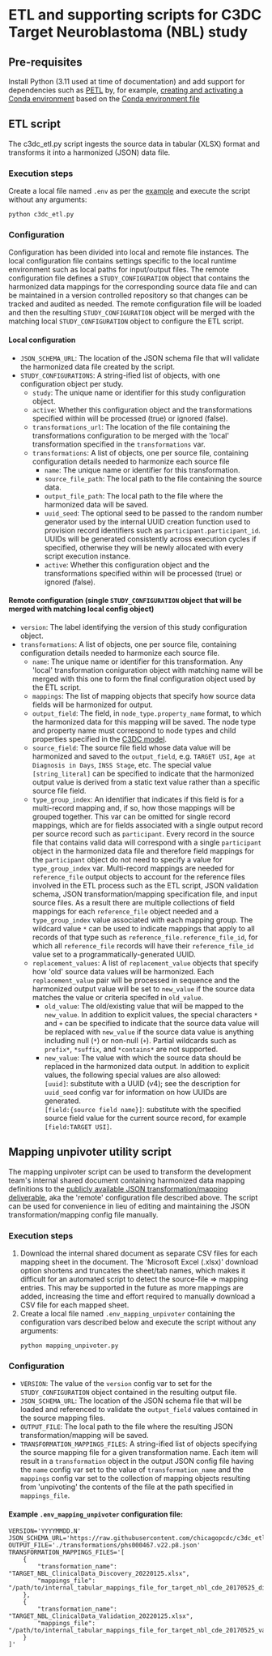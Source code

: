 # ETL and supporting scripts for C3DC Target Neuroblastoma (NBL) study

## Pre-requisites
Install Python (3.11 used at time of documentation) and add support for dependencies such as
[PETL](https://github.com/petl-developers/petl) by, for example,
[creating and activating a Conda environment](https://conda.io/projects/conda/en/latest/user-guide/tasks/manage-environments.html#creating-an-environment-from-an-environment-yml-file)
based on the [Conda environment file](https://github.com/chicagopcdc/c3dc_etl/blob/main/conda_environment.yml)

## ETL script
The c3dc_etl.py script ingests the source data in tabular (XLSX) format and transforms it into a harmonized (JSON)
data file.

### Execution steps
Create a local file named `.env` as per the [example](https://github.com/chicagopcdc/c3dc_etl/blob/main/etl/.env_example)
and execute the script without any arguments:
```
python c3dc_etl.py
```

### Configuration
Configuration has been divided into local and remote file instances. The local configuration file contains settings
specific to the local runtime environment such as local paths for input/output files. The remote configuration file
defines a `STUDY_CONFIGURATION` object that contains the harmonized data mappings for the corresponding source data
file and can be maintained in a version controlled repository so that changes can be tracked and audited as needed.
The remote configuration file will be loaded and then the resulting `STUDY_CONFIGURATION` object will be merged with
the matching local `STUDY_CONFIGURATION` object to configure the ETL script.
#### Local configuration
* `JSON_SCHEMA_URL`: The location of the JSON schema file that will validate the harmonized data file created by
    the script.
* `STUDY_CONFIGURATIONS`: A string-ified list of objects, with one configuration object per study.
  * `study`: The unique name or identifier for this study configuration object.
  * `active`: Whether this configuration object and the transformations specified within will be processed (true)
    or ignored (false).
  * `transformations_url`: The location of the file containing the transformations configuration to be merged with
    the 'local' transformation specified in the `transformations` var.
  * `transformations`: A list of objects, one per source file, containing configuration details needed to harmonize
    each source file
    * `name`: The unique name or identifier for this transformation.
    * `source_file_path`: The local path to the file containing the source data.
    * `output_file_path`: The local path to the file where the harmonized data will be saved.
    * `uuid_seed`: The optional seed to be passed to the random number generator used by the internal UUID creation
      function used to provision record identifiers such as `participant.participant_id`. UUIDs will be generated
      consistently across execution cycles if specified, otherwise they will be newly allocated with every script
      execution instance.
    * `active`: Whether this configuration object and the transformations specified within will be processed (true)
        or ignored (false).

#### Remote configuration (single `STUDY_CONFIGURATION` object that will be merged with matching local config object)
* `version`: The label identifying the version of this study configuration object.
* `transformations`: A list of objects, one per source file, containing configuration details needed to harmonize
    each source file.
    * `name`: The unique name or identifier for this transformation. Any 'local' transformation coniguration object
      with matching name will be merged with this one to form the final configuration object used by the ETL script.
    * `mappings`: The list of mapping objects that specify how source data fields will be harmonized for output.
    * `output_field`: The field, in `node_type.property_name` format, to which the harmonized data for this mapping
      will be saved. The node type and property name must correspond to node types and child properties specified in
      the [C3DC model](https://github.com/CBIIT/c3dc-model/blob/main/model-desc/c3dc-model.yml).
    * `source_field`: The source file field whose data value will be harmonized and saved to the `output_field`, e.g.
       `TARGET USI`, `Age at Diagnosis in Days`, `INSS Stage`, etc. The special value `[string_literal]` can be
       specified to indicate that the harmonized output value is derived from a static text value rather than a
       specific source file field.
    * `type_group_index`: An identifier that indicates if this field is for a multi-record mapping and, if so, how
      those mappings will be grouped together. This var can be omitted for single record mappings, which are for
      fields associated with a single output record per source record such as `participant`. Every record in the
      source file that contains valid data will correspond with a single `participant` object in the harmonized data
      file and therefore field mappings for the `participant` object do not need to specify a value for
      `type_group_index` var. Multi-record mappings are needed for `reference_file` output objects to account for the
      reference files involved in the ETL process such as the ETL script, JSON validation schema, JSON
      transformation/mapping specification file, and input source files. As a result there are multiple collections
      of field mappings for each `reference_file` object needed and a `type_group_index` value associated with each
      mapping group. The wildcard value `*` can be used to indicate mappings that apply to all records of that type
      such as `reference_file.reference_file_id`, for which all `reference_file` records will have their
      `reference_file_id` value set to a programmatically-generated UUID.
    * `replacement_values`: A list of `replacement_value` objects that specify how 'old' source data values will be
      harmonized. Each `replacement_value` pair will be processed in sequence and the harmonized output value will be
      set to `new_value` if the source data matches the value or criteria specifed in `old_value`.
        * `old_value`: The old/existing value that will be mapped to the `new_value`. In addition to explicit values,
          the special characters `*` and `+` can be specified to indicate that the source data value will be
          replaced with `new_value` if the source data value is anything including null (`*`) or non-null (`+`).
          Partial wildcards such as `prefix*`, `*suffix`, and `*contains*` are not supported.
        * `new_value`: The value with which the source data should be replaced in the harmonized data output. In
          addition to explicit values, the following special values are also allowed:  
          `[uuid]`: substitute with a UUID (v4); see the description for `uuid_seed` config var for information on how
            UUIDs are generated.  
          `[field:{source field name}]`: substitute with the specified source field value for the current source
            record, for example `[field:TARGET USI]`.


## Mapping unpivoter utility script
The mapping unpivoter script can be used to transform the development team's internal shared document containing
harmonized data mapping definitions to the
[publicly available JSON transformation/mapping deliverable](https://github.com/chicagopcdc/c3dc_etl/tree/main/etl/transformations),
aka the 'remote' configuration file described above. The script can be used for convenience in lieu of editing and
maintaining the JSON transformation/mapping config file manually.

### Execution steps
1. Download the internal shared document as separate CSV files for each mapping sheet in the document. The
   'Microsoft Excel (.xlsx)' download option shortens and truncates the sheet/tab names, which makes it difficult for
   an automated script to detect the source-file => mapping entries. This may be supported in the future as more
   mappings are added, increasing the time and effort required to manually download a CSV file for each mapped sheet.
1. Create a local file named `.env_mapping_unpivoter` containing the configuration vars described below and execute the
   script without any arguments:
   ```
   python mapping_unpivoter.py
   ```

### Configuration
* `VERSION`: The value of the `version` config var to set for the `STUDY_CONFIGURATION` object contained in the
  resulting output file.
* `JSON_SCHEMA_URL`: The location of the JSON schema file that will be loaded and referenced to validate the
  `output_field` values contained in the source mapping files.
* `OUTPUT_FILE`: The local path to the file where the resulting JSON transformation/mapping will be saved.
* `TRANSFORMATION_MAPPINGS_FILES`: A string-ified list of objects specifying the source mapping file for a given
  transformation name. Each item will result in a `transformation` object in the output JSON config file having the
  `name` config var set to the value of `transformation_name` and the `mappings` config var set to the collection of
  mapping objects resulting from 'unpivoting' the contents of the file at the path specified in `mappings_file`.

#### Example `.env_mapping_unpivoter` configuration file:
```
VERSION='YYYYMMDD.N'
JSON_SCHEMA_URL='https://raw.githubusercontent.com/chicagopcdc/c3dc_etl/main/schema/schema.json'
OUTPUT_FILE='./transformations/phs000467.v22.p8.json'
TRANSFORMATION_MAPPINGS_FILES='[
    {
        "transformation_name": "TARGET_NBL_ClinicalData_Discovery_20220125.xlsx",
        "mappings_file": "/path/to/internal_tabular_mappings_file_for_target_nbl_cde_20170525_discovery_20220125.csv"
    },
    {
        "transformation_name": "TARGET_NBL_ClinicalData_Validation_20220125.xlsx",
        "mappings_file": "/path/to/internal_tabular_mappings_file_for_target_nbl_cde_20170525_validation_20220125.csv"
    }
]'
```
